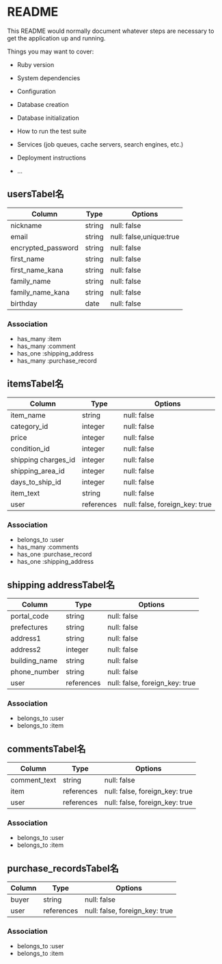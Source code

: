 # README

This README would normally document whatever steps are necessary to get the
application up and running.

Things you may want to cover:

* Ruby version

* System dependencies

* Configuration

* Database creation

* Database initialization

* How to run the test suite

* Services (job queues, cache servers, search engines, etc.)

* Deployment instructions

* ...

## usersTabel名

| Column             | Type       | Options                        |
| ------------------ | ---------- | ------------------------------ |
| nickname           | string     | null: false                    |
| email              | string     | null: false,unique:true        |
| encrypted_password | string     | null: false                    |
| first_name         | string     | null: false                    |
| first_name_kana    | string     | null: false                    |
| family_name        | string     | null: false                    |
| family_name_kana   | string     | null: false                    |
| birthday           | date       | null: false                    |

### Association
- has_many :item
- has_many :comment
- has_one :shipping_address
- has_many :purchase_record

## itemsTabel名

| Column              | Type       | Options                        |
| --------------------| ---------- | ------------------------------ |
| item_name           | string     | null: false                    |
| category_id         | integer    | null: false                    |
| price               | integer    | null: false                    |
| condition_id        | integer    | null: false                    |
| shipping charges_id | integer    | null: false                    |
| shipping_area_id    | integer    | null: false                    |
| days_to_ship_id     | integer    | null: false                    |
| item_text           | string     | null: false                    |
| user                | references | null: false, foreign_key: true |

### Association
- belongs_to :user
- has_many :comments
- has_one :purchase_record
- has_one :shipping_address

## shipping addressTabel名

| Column          | Type       | Options                        |
| --------------- | ---------- | ------------------------------ |
| portal_code     | string     | null: false                    |
| prefectures     | string     | null: false                    |
| address1        | string     | null: false                    |
| address2        | integer    | null: false                    |
| building_name   | string     | null: false                    |
| phone_number    | string     | null: false                    |
| user            | references | null: false, foreign_key: true |

### Association
- belongs_to :user
- belongs_to :item

## commentsTabel名

| Column          | Type       | Options                        |
| --------------- | ---------- | ------------------------------ |
| comment_text    | string     | null: false                    |
| item            | references | null: false, foreign_key: true |
| user            | references | null: false, foreign_key: true |

### Association
- belongs_to :user
- belongs_to :item


## purchase_recordsTabel名

| Column          | Type       | Options                        |
| --------------- | ---------- | ------------------------------ |
| buyer           | string     | null: false                    |
| user            | references | null: false, foreign_key: true |

### Association
- belongs_to :user
- belongs_to :item